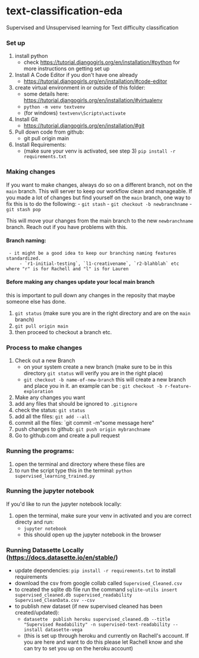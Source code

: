 # text-classification-eda
Supervised and Unsupervised learning for Text difficulty classification

### Set up

1. install python
    - check https://tutorial.djangogirls.org/en/installation/#python for more instructions on getting set up
2. Install A Code Editor if you don't have one already
    - https://tutorial.djangogirls.org/en/installation/#code-editor
2. create virtual environment in or outside of this folder:
    - some details here: https://tutorial.djangogirls.org/en/installation/#virtualenv
    - `python -m venv textvenv` 
    - (for windows) `textvenv\Scripts\activate`
4. Install Git
    - https://tutorial.djangogirls.org/en/installation/#git
5. Pull down code from github:
    - git pull origin main 
6. Install Requirements: 
    - (make sure your venv is activated, see step 3) `pip install -r requirements.txt`
    
    
 
 ### Making changes
 
 If you want to make changes, always do so on a different branch, not on the `main` branch. This will server to keep our workflow clean and manageable. 
 If you made a lot of changes but find yourself on the `main` branch, one way to fix this is to do the following: 
     - `git stash`
     - `git checkout -b newbranchname`
     - `git stash pop` 
 
 This will move your changes from the main branch to the new `newbranchname` branch. Reach out if you have problems with this. 
 
  #### Branch naming: 
     - it might be a good idea to keep our branching naming features standardized. 
         - `r1-initial-testing`, `l1-creativename`, `r2-blahblah` etc where "r" is for Rachell and "l" is for Lauren

#### Before making any changes update your local main branch
this is important to pull down any changes in the reposity that maybe someone else has done. 
1. `git status` (make sure you are in the right directory and are on the `main` branch) 
2. `git pull origin main` 
3. then proceed to checkout a branch etc. 


### Process to make changes
 1. Check out a new Branch 
     - on your system create a new branch (make sure to be in this directory `git status` will verify you are in the right place)
     - `git checkout -b name-of-new-branch`  this will create a new branch and place you in it. an example can be : `git checkout -b r-feature-exploration` 
 2. Make any changes you want
 3. add any files that should be ignored to `.gitignore`
 4. check the status: `git status` 
 5. add all the files: `git add --all`
 6. commit all the files: `git commit -m"some message here"
 7. push changes to github: `git push origin mybranchname` 
 8. Go to github.com and create a pull request
     
    
 ### Running the programs: 
 1. open the terminal and directory where these files are
 2. to run the script type this in the terminal: `python supervised_learning_trained.py`


### Running the jupyter notebook 
If you'd like to run the jupyter notebook locally:
1. open the terminal, make sure your venv in activated and you are correct directy and run: 
    - `jupyter notebook` 
    - this should open up the jupyter notebook in the browser



### Running Datasette Locally (https://docs.datasette.io/en/stable/)
- update dependencies: `pip install -r requirements.txt` to install requirements 
- download the csv from google collab called `Supervised_Cleaned.csv`
- to created the sqlite db file run the command `sqlite-utils insert supervised_cleaned.db supervised_readability Supervised_CleanData.csv --csv`
 - to publish new dataset (if new supervised cleaned has been created/updated): 
    - `datasette  publish heroku supervised_cleaned.db --title "Supervised Readability" -n supervised-text-readability --install datasette-vega`
    - (this is set up through heroku and currently on Rachell's account. If you are here and want to do this please let Rachell know and she can try to set you up on the heroku account) 

